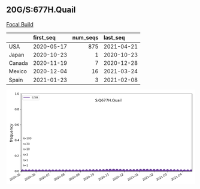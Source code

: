 

## 20G/S:677H.Quail
[Focal Build](https://nextstrain.org/groups/neherlab/ncov/S.Q677H.Quail?c=gt-S_677&f_country=USA)

|        | first_seq   |   num_seqs | last_seq   |
|:-------|:------------|-----------:|:-----------|
| USA    | 2020-05-17  |        875 | 2021-04-21 |
| Japan  | 2020-10-23  |          1 | 2020-10-23 |
| Canada | 2020-11-19  |          7 | 2020-12-28 |
| Mexico | 2020-12-04  |         16 | 2021-03-24 |
| Spain  | 2021-01-23  |          3 | 2021-02-08 |

![Overall trends S.Q677H.Quail](/overall_trends_figures/overall_trends_S.Q677H.Quail.png)